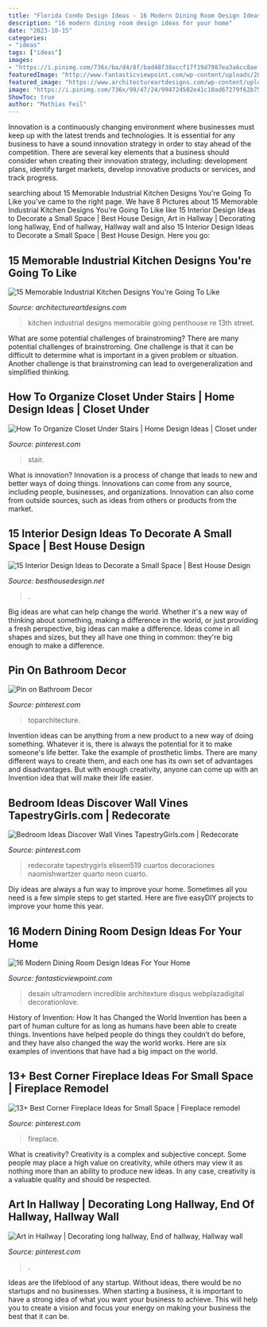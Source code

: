 ```yaml
---
title: "Florida Condo Design Ideas - 16 Modern Dining Room Design Ideas For Your Home"
description: "16 modern dining room design ideas for your home"
date: "2023-10-15"
categories:
- "ideas"
tags: ["ideas"]
images:
- "https://i.pinimg.com/736x/ba/d4/8f/bad48f38accf17f19d7987ea3a6cc8ae.jpg"
featuredImage: "http://www.fantasticviewpoint.com/wp-content/uploads/2015/02/retro-inspiration-minimalist-ideas-and-dining-room-design-contemporary-634x845.jpg"
featured_image: "https://www.architectureartdesigns.com/wp-content/uploads/2015/01/15-Memorable-Industrial-Kitchen-Designs-Youre-Going-To-Like-10-630x945.jpg"
image: "https://i.pinimg.com/736x/99/47/24/994724502e41c10ad67279f62b751cbb.jpg"
ShowToc: true
author: "Mathias Feil"
---
```



Innovation is a continuously changing environment where businesses must keep up with the latest trends and technologies. It is essential for any business to have a sound innovation strategy in order to stay ahead of the competition. There are several key elements that a business should consider when creating their innovation strategy, including: development plans, identify target markets, develop innovative products or services, and track progress.

	

		
searching about 15 Memorable Industrial Kitchen Designs You&#039;re Going To Like you've came to the right page. We have 8 Pictures about 15 Memorable Industrial Kitchen Designs You&#039;re Going To Like like 15 Interior Design Ideas to Decorate a Small Space | Best House Design, Art in Hallway | Decorating long hallway, End of hallway, Hallway wall and also 15 Interior Design Ideas to Decorate a Small Space | Best House Design. Here you go:
		
    
## 15 Memorable Industrial Kitchen Designs You&#039;re Going To Like

<img loading=lazy src="https://www.architectureartdesigns.com/wp-content/uploads/2015/01/15-Memorable-Industrial-Kitchen-Designs-Youre-Going-To-Like-10-630x945.jpg" onerror="this.onerror=null;this.src='https://tse2.mm.bing.net/th?id=OIP.nlpo365NZqQT8XoTkYpQlwHaLH&amp;pid=15.1';" alt="15 Memorable Industrial Kitchen Designs You&#039;re Going To Like">

_Source: architectureartdesigns.com_

>kitchen industrial designs memorable going penthouse re 13th street. 

	

What are some potential challenges of brainstroming?
There are many potential challenges of brainstroming. One challenge is that it can be difficult to determine what is important in a given problem or situation. Another challenge is that brainstroming can lead to overgeneralization and simplified thinking.

    
## How To Organize Closet Under Stairs | Home Design Ideas | Closet Under

<img loading=lazy src="https://i.pinimg.com/736x/9b/09/52/9b0952a9a078a8b6f767c0e2dc2aeea6--closet-under-stairs-how-to-organize.jpg" onerror="this.onerror=null;this.src='https://tse1.mm.bing.net/th?id=OIP.DZ8kwFHPE5T_eDceouunEQHaLQ&amp;pid=15.1';" alt="How To Organize Closet Under Stairs | Home Design Ideas | Closet under">

_Source: pinterest.com_

>stair. 

	

What is innovation?
Innovation is a process of change that leads to new and better ways of doing things. Innovations can come from any source, including people, businesses, and organizations. Innovation can also come from outside sources, such as ideas from others or products from the market.

    
## 15 Interior Design Ideas To Decorate A Small Space | Best House Design

<img loading=lazy src="https://besthousedesign.net/wp-content/uploads/2020/02/interior-16.jpg" onerror="this.onerror=null;this.src='https://tse3.mm.bing.net/th?id=OIP.unTbbDLWaSRIq-O2Re5lNQHaLH&amp;pid=15.1';" alt="15 Interior Design Ideas to Decorate a Small Space | Best House Design">

_Source: besthousedesign.net_

>. 

	

Big ideas are what can help change the world. Whether it's a new way of thinking about something, making a difference in the world, or just providing a fresh perspective, big ideas can make a difference. Ideas come in all shapes and sizes, but they all have one thing in common: they're big enough to make a difference.

    
## Pin On Bathroom Decor

<img loading=lazy src="https://i.pinimg.com/736x/99/47/24/994724502e41c10ad67279f62b751cbb.jpg" onerror="this.onerror=null;this.src='https://tse4.mm.bing.net/th?id=OIP.0ulie0UaZxDmnEgMnzwNKQHaJ4&amp;pid=15.1';" alt="Pin on Bathroom Decor">

_Source: pinterest.com_

>toparchitecture. 

	

Invention ideas can be anything from a new product to a new way of doing something. Whatever it is, there is always the potential for it to make someone's life better. Take the example of prosthetic limbs. There are many different ways to create them, and each one has its own set of advantages and disadvantages. But with enough creativity, anyone can come up with an Invention idea that will make their life easier.

    
## Bedroom Ideas Discover Wall Vines TapestryGirls.com | Redecorate

<img loading=lazy src="https://i.pinimg.com/736x/ba/d4/8f/bad48f38accf17f19d7987ea3a6cc8ae.jpg" onerror="this.onerror=null;this.src='https://tse1.mm.bing.net/th?id=OIP.5zHpZK2VNEG6wBYdrFPLQwAAAA&amp;pid=15.1';" alt="Bedroom Ideas Discover Wall Vines TapestryGirls.com | Redecorate">

_Source: pinterest.com_

>redecorate tapestrygirls elisem519 cuartos decoraciones naomishwartzer quarto neon cuarto. 

	

Diy ideas are always a fun way to improve your home. Sometimes all you need is a few simple steps to get started. Here are five easyDIY projects to improve your home this year.

    
## 16 Modern Dining Room Design Ideas For Your Home

<img loading=lazy src="http://www.fantasticviewpoint.com/wp-content/uploads/2015/02/retro-inspiration-minimalist-ideas-and-dining-room-design-contemporary-634x845.jpg" onerror="this.onerror=null;this.src='https://tse4.mm.bing.net/th?id=OIP.zYtLMegb9f70-k_UOYpvTQHaJ3&amp;pid=15.1';" alt="16 Modern Dining Room Design Ideas For Your Home">

_Source: fantasticviewpoint.com_

>desain ultramodern incredible architexture disqus webplazadigital decorationlove. 

	

History of Invention: How It has Changed the World
Invention has been a part of human culture for as long as humans have been able to create things. Inventions have helped people do things they couldn’t do before, and they have also changed the way the world works. Here are six examples of inventions that have had a big impact on the world.

    
## 13+ Best Corner Fireplace Ideas For Small Space | Fireplace Remodel

<img loading=lazy src="https://i.pinimg.com/736x/f0/e5/23/f0e5233ca9963dabbf9c7d8f548418c9.jpg" onerror="this.onerror=null;this.src='https://tse3.mm.bing.net/th?id=OIP.SbwzhPBKUKr-0FoVfq6IMwHaJ3&amp;pid=15.1';" alt="13+ Best Corner Fireplace Ideas for Small Space | Fireplace remodel">

_Source: pinterest.com_

>fireplace. 

	

What is creativity?
Creativity is a complex and subjective concept. Some people may place a high value on creativity, while others may view it as nothing more than an ability to produce new ideas. In any case, creativity is a valuable quality and should be respected.

    
## Art In Hallway | Decorating Long Hallway, End Of Hallway, Hallway Wall

<img loading=lazy src="https://i.pinimg.com/736x/79/b5/3d/79b53d39416b745f9b01be9b69b58514.jpg" onerror="this.onerror=null;this.src='https://tse1.mm.bing.net/th?id=OIP.pV4Q4YRdJXzDXOKmVJmC5AHaLH&amp;pid=15.1';" alt="Art in Hallway | Decorating long hallway, End of hallway, Hallway wall">

_Source: pinterest.com_

>. 

	

Ideas are the lifeblood of any startup. Without ideas, there would be no startups and no businesses. When starting a business, it is important to have a strong idea of what you want your business to achieve. This will help you to create a vision and focus your energy on making your business the best that it can be.

